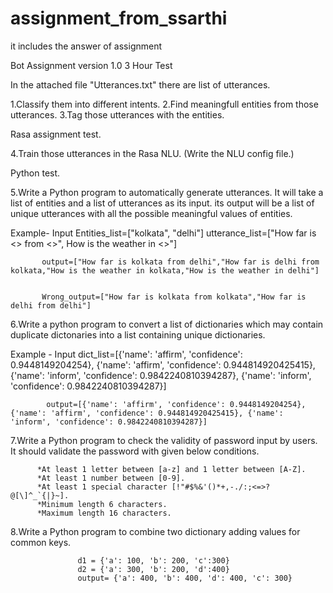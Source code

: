 # assignment_from_ssarthi
it includes the answer of assignment

Bot Assignment version 1.0 
3 Hour Test 

In the attached file "Utterances.txt" there are list of utterances.

1.Classify them into different intents.
2.Find meaningfull entities from those utterances.
3.Tag those utterances with the entities.

Rasa assignment test.

4.Train those utterances in the Rasa NLU. (Write the NLU config file.)

Python test.

5.Write a Python program to automatically generate utterances. It will take a list of entities and a list of utterances as its input. its output will be a list of unique utterances with all the possible meaningful values of entities.


  Example- Input
           Entities_list=["kolkata", "delhi"]
           utterance_list=["How far is <> from <>", How is the weather in <>"]

           output=["How far is kolkata from delhi","How far is delhi from kolkata,"How is the weather in kolkata,"How is the weather in delhi"]

       
           Wrong_output=["How far is kolkata from kolkata","How far is delhi from delhi"]



6.Write a python program to convert a list of dictionaries which may contain duplicate dictonaries into a list containing unique dictionaries.

  Example - Input
            dict_list=[{'name': 'affirm', 'confidence': 0.9448149204254}, {'name': 'affirm', 'confidence': 0.944814920425415}, {'name': 'inform', 'confidence': 0.9842240810394287}, {'name': 'inform', 'confidence': 0.9842240810394287}]

            output=[{'name': 'affirm', 'confidence': 0.9448149204254}, {'name': 'affirm', 'confidence': 0.944814920425415}, {'name': 'inform', 'confidence': 0.9842240810394287}]

7.Write a Python program to check the validity of password input by users. It should validate the password with given below conditions.

          *At least 1 letter between [a-z] and 1 letter between [A-Z].
          *At least 1 number between [0-9].
          *At least 1 special character [!"#$%&'()*+,-./:;<=>?@[\]^_`{|}~].
          *Minimum length 6 characters.
          *Maximum length 16 characters.

8.Write a Python program to combine two dictionary adding values for common keys.

                   d1 = {'a': 100, 'b': 200, 'c':300}
                   d2 = {'a': 300, 'b': 200, 'd':400}
                   output= {'a': 400, 'b': 400, 'd': 400, 'c': 300}
